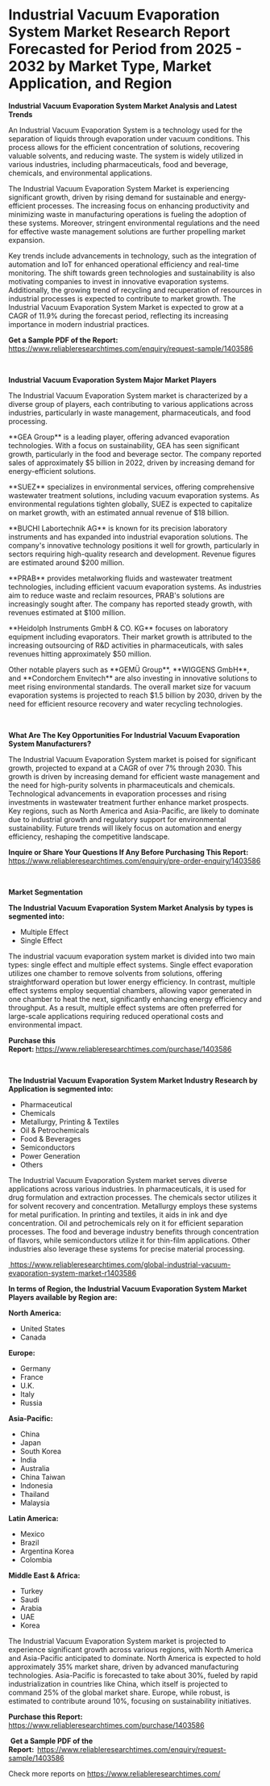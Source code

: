 <p><h1>Industrial Vacuum Evaporation System Market Research Report Forecasted for Period from 2025 -  2032 by Market Type, Market Application, and Region</h1></p><p><strong>Industrial Vacuum Evaporation System Market Analysis and Latest Trends</strong></p>
<p><p>An Industrial Vacuum Evaporation System is a technology used for the separation of liquids through evaporation under vacuum conditions. This process allows for the efficient concentration of solutions, recovering valuable solvents, and reducing waste. The system is widely utilized in various industries, including pharmaceuticals, food and beverage, chemicals, and environmental applications.</p><p>The Industrial Vacuum Evaporation System Market is experiencing significant growth, driven by rising demand for sustainable and energy-efficient processes. The increasing focus on enhancing productivity and minimizing waste in manufacturing operations is fueling the adoption of these systems. Moreover, stringent environmental regulations and the need for effective waste management solutions are further propelling market expansion.</p><p>Key trends include advancements in technology, such as the integration of automation and IoT for enhanced operational efficiency and real-time monitoring. The shift towards green technologies and sustainability is also motivating companies to invest in innovative evaporation systems. Additionally, the growing trend of recycling and recuperation of resources in industrial processes is expected to contribute to market growth. The Industrial Vacuum Evaporation System Market is expected to grow at a CAGR of 11.9% during the forecast period, reflecting its increasing importance in modern industrial practices.</p></p>
<p><strong>Get a Sample PDF of the Report:&nbsp;</strong> <a href="https://www.reliableresearchtimes.com/enquiry/request-sample/1403586?utm_campaign=2009&utm_medium=2&utm_source=Github&utm_content=ia&utm_term=28032025&utm_id=industrial-vacuum-evaporation-system">https://www.reliableresearchtimes.com/enquiry/request-sample/1403586</a></p>
<p>&nbsp;</p>
<p><strong>Industrial Vacuum Evaporation System Major Market Players</strong></p>
<p><p>The Industrial Vacuum Evaporation System market is characterized by a diverse group of players, each contributing to various applications across industries, particularly in waste management, pharmaceuticals, and food processing.</p><p>**GEA Group** is a leading player, offering advanced evaporation technologies. With a focus on sustainability, GEA has seen significant growth, particularly in the food and beverage sector. The company reported sales of approximately $5 billion in 2022, driven by increasing demand for energy-efficient solutions.</p><p>**SUEZ** specializes in environmental services, offering comprehensive wastewater treatment solutions, including vacuum evaporation systems. As environmental regulations tighten globally, SUEZ is expected to capitalize on market growth, with an estimated annual revenue of $18 billion.</p><p>**BUCHI Labortechnik AG** is known for its precision laboratory instruments and has expanded into industrial evaporation solutions. The company's innovative technology positions it well for growth, particularly in sectors requiring high-quality research and development. Revenue figures are estimated around $200 million.</p><p>**PRAB** provides metalworking fluids and wastewater treatment technologies, including efficient vacuum evaporation systems. As industries aim to reduce waste and reclaim resources, PRAB's solutions are increasingly sought after. The company has reported steady growth, with revenues estimated at $100 million.</p><p>**Heidolph Instruments GmbH & CO. KG** focuses on laboratory equipment including evaporators. Their market growth is attributed to the increasing outsourcing of R&D activities in pharmaceuticals, with sales revenues hitting approximately $50 million.</p><p>Other notable players such as **GEMÜ Group**, **WIGGENS GmbH**, and **Condorchem Envitech** are also investing in innovative solutions to meet rising environmental standards. The overall market size for vacuum evaporation systems is projected to reach $1.5 billion by 2030, driven by the need for efficient resource recovery and water recycling technologies.</p></p>
<p>&nbsp;</p>
<p><strong>What Are The Key Opportunities For Industrial Vacuum Evaporation System Manufacturers?</strong></p>
<p><p>The Industrial Vacuum Evaporation System market is poised for significant growth, projected to expand at a CAGR of over 7% through 2030. This growth is driven by increasing demand for efficient waste management and the need for high-purity solvents in pharmaceuticals and chemicals. Technological advancements in evaporation processes and rising investments in wastewater treatment further enhance market prospects. Key regions, such as North America and Asia-Pacific, are likely to dominate due to industrial growth and regulatory support for environmental sustainability. Future trends will likely focus on automation and energy efficiency, reshaping the competitive landscape.</p></p>
<p><strong>Inquire or Share Your Questions If Any Before Purchasing This Report:</strong> <a href="https://www.reliableresearchtimes.com/enquiry/pre-order-enquiry/1403586?utm_campaign=2009&utm_medium=2&utm_source=Github&utm_content=ia&utm_term=28032025&utm_id=industrial-vacuum-evaporation-system">https://www.reliableresearchtimes.com/enquiry/pre-order-enquiry/1403586</a></p>
<p>&nbsp;</p>
<p><strong>Market Segmentation</strong></p>
<p><strong>The Industrial Vacuum Evaporation System Market Analysis by types is segmented into:</strong></p>
<p><ul><li>Multiple Effect</li><li>Single Effect</li></ul></p>
<p><p>The industrial vacuum evaporation system market is divided into two main types: single effect and multiple effect systems. Single effect evaporation utilizes one chamber to remove solvents from solutions, offering straightforward operation but lower energy efficiency. In contrast, multiple effect systems employ sequential chambers, allowing vapor generated in one chamber to heat the next, significantly enhancing energy efficiency and throughput. As a result, multiple effect systems are often preferred for large-scale applications requiring reduced operational costs and environmental impact.</p></p>
<p><strong>Purchase this Report:&nbsp;</strong><a href="https://www.reliableresearchtimes.com/purchase/1403586?utm_campaign=2009&utm_medium=2&utm_source=Github&utm_content=ia&utm_term=28032025&utm_id=industrial-vacuum-evaporation-system">https://www.reliableresearchtimes.com/purchase/1403586</a></p>
<p>&nbsp;</p>
<p><strong>The Industrial Vacuum Evaporation System Market Industry Research by Application is segmented into:</strong></p>
<p><ul><li>Pharmaceutical</li><li>Chemicals</li><li>Metallurgy, Printing & Textiles</li><li>Oil & Petrochemicals</li><li>Food & Beverages</li><li>Semiconductors</li><li>Power Generation</li><li>Others</li></ul></p>
<p><p>The Industrial Vacuum Evaporation System market serves diverse applications across various industries. In pharmaceuticals, it is used for drug formulation and extraction processes. The chemicals sector utilizes it for solvent recovery and concentration. Metallurgy employs these systems for metal purification. In printing and textiles, it aids in ink and dye concentration. Oil and petrochemicals rely on it for efficient separation processes. The food and beverage industry benefits through concentration of flavors, while semiconductors utilize it for thin-film applications. Other industries also leverage these systems for precise material processing.</p></p>
<p><a href="https://www.reliableresearchtimes.com/global-industrial-vacuum-evaporation-system-market-r1403586?utm_campaign=2009&utm_medium=2&utm_source=Github&utm_content=ia&utm_term=28032025&utm_id=industrial-vacuum-evaporation-system">&nbsp;https://www.reliableresearchtimes.com/global-industrial-vacuum-evaporation-system-market-r1403586</a></p>
<p><strong>In terms of Region, the Industrial Vacuum Evaporation System Market Players available by Region are:</strong></p>
<p>
    <p> <strong> North America: </strong>
        <ul>
            <li>United States</li>
            <li>Canada</li>
        </ul>
        </p> 
    <p> <strong> Europe: </strong>
        <ul>
            <li>Germany</li>
            <li>France</li>
            <li>U.K.</li>
            <li>Italy</li>
            <li>Russia</li>
        </ul>
        </p> 
    <p> <strong> Asia-Pacific: </strong>
        <ul>
            <li>China</li>
            <li>Japan</li>
            <li>South Korea</li>
            <li>India</li>
            <li>Australia</li>
            <li>China Taiwan</li>
            <li>Indonesia</li>
            <li>Thailand</li>
            <li>Malaysia</li>
        </ul>
        </p> 
    <p> <strong> Latin America: </strong>
        <ul>
            <li>Mexico</li>
            <li>Brazil</li>
            <li>Argentina Korea</li>
            <li>Colombia</li>
        </ul>
        </p> 
    <p> <strong> Middle East & Africa: </strong>
        <ul>
            <li>Turkey</li>
            <li>Saudi</li>
            <li>Arabia</li>
            <li>UAE</li>
            <li>Korea</li>
        </ul>
    </p>
    </p>
<p><p>The Industrial Vacuum Evaporation System market is projected to experience significant growth across various regions, with North America and Asia-Pacific anticipated to dominate. North America is expected to hold approximately 35% market share, driven by advanced manufacturing technologies. Asia-Pacific is forecasted to take about 30%, fueled by rapid industrialization in countries like China, which itself is projected to command 25% of the global market share. Europe, while robust, is estimated to contribute around 10%, focusing on sustainability initiatives.</p></p>
<p><strong>Purchase this Report: </strong><a href="https://www.reliableresearchtimes.com/purchase/1403586?utm_campaign=2009&utm_medium=2&utm_source=Github&utm_content=ia&utm_term=28032025&utm_id=industrial-vacuum-evaporation-system">https://www.reliableresearchtimes.com/purchase/1403586</a></p>
<p>&nbsp;<strong>Get a Sample PDF of the Report:&nbsp;&nbsp;</strong><a href="https://www.reliableresearchtimes.com/enquiry/request-sample/1403586?utm_campaign=2009&utm_medium=2&utm_source=Github&utm_content=ia&utm_term=28032025&utm_id=industrial-vacuum-evaporation-system">https://www.reliableresearchtimes.com/enquiry/request-sample/1403586</a></p>
<p><strong></strong></p>
<p>Check more reports on <a href="https://www.reliableresearchtimes.com/?utm_campaign=2009&utm_medium=2&utm_source=Github&utm_content=ia&utm_term=28032025&utm_id=industrial-vacuum-evaporation-system">https://www.reliableresearchtimes.com/</a></p>